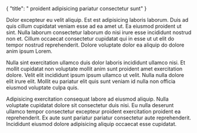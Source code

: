 {
  "title": " proident adipisicing pariatur consectetur sunt"
}

Dolor excepteur eu velit aliquip. Est est adipisicing laboris laborum. Duis ad quis cillum cupidatat veniam esse ad ea amet ut. Ea eiusmod proident ut sint. Nulla laborum consectetur laborum do nisi irure esse incididunt nostrud non et. Cillum occaecat consectetur cupidatat qui in esse ut ut elit do tempor nostrud reprehenderit. Dolore voluptate dolor ea aliquip do dolore anim ipsum Lorem.

Nulla sint exercitation ullamco duis dolor laboris incididunt ullamco nisi. Et mollit cupidatat non voluptate mollit anim sunt proident amet exercitation dolore. Velit elit incididunt ipsum ipsum ullamco ut velit. Nulla nulla dolore elit irure elit. Mollit eu pariatur elit quis sunt veniam id nulla non officia eiusmod voluptate culpa quis.

Adipisicing exercitation consequat labore ad eiusmod aliquip. Nulla voluptate cupidatat dolore sit consectetur duis nisi. Eu nulla deserunt ullamco tempor consectetur excepteur proident exercitation proident ea reprehenderit. Ex aute sunt pariatur pariatur consectetur aute reprehenderit. Incididunt eiusmod dolore adipisicing aliquip occaecat esse cupidatat.